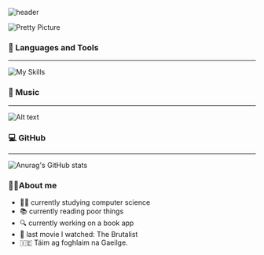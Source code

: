 ![header](https://capsule-render.vercel.app/api?type=waving&color=gradient&height=100&width=200&section=header&text=🍀🍄Hey%20Everyone!🍄🍀&fontSize=50)

![Pretty Picture](https://cdn.pixabay.com/photo/2020/01/20/03/41/ireland-4779413_1280.jpg)

### 🚀 Languages and Tools
---
![My Skills](https://skillicons.dev/icons?i=js,html,css,java,kotlin,androidstudio,blender,cpp,cs,octave,php,py,vscode,visualstudio)

### 🎵 Music 
---
![Alt text](https://spotify-recently-played-readme.vercel.app/api?user=malaklovesunicorns&unique={true|1|on|yes})

### 💻 GitHub 
---
![Anurag's GitHub stats](https://github-readme-stats.vercel.app/api?username=euphoric7807&show_icons=true&theme=radical)

### 🧚‍♀️About me 
- 👩‍💻 currently studying computer science
- 📚 currently reading poor things
- 🔍 currently working on a book app
- 🎥 last movie I watched: The Brutalist
- 🇮🇪 Táim ag foghlaim na Gaeilge.
